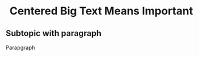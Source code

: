 <h1 align="center">Centered Big Text Means Important</h1>
<h2>Subtopic with paragraph</h2>
<p>Parapgraph</p>

